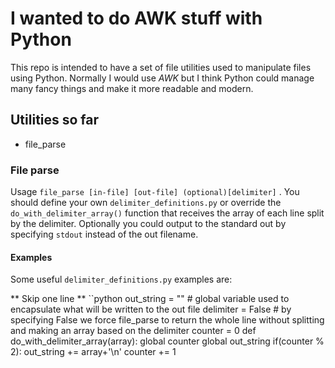 # I wanted to do AWK stuff with Python

This repo is intended to have a set of file utilities used to manipulate files using Python.
Normally I would use *AWK* but I think Python could manage many fancy things and make it more readable and modern.

## Utilities so far
- file_parse

### File parse
Usage `file_parse [in-file] [out-file] (optional)[delimiter]` .
You should define your own `delimiter_definitions.py` or override the `do_with_delimiter_array()` function that receives the array of each line split by the delimiter.
Optionally you could output to the standard out by specifying `stdout` instead of the out filename.


#### Examples
Some useful `delimiter_definitions.py` examples are:

** Skip one line **
``python
out_string = "" # global variable used to encapsulate what will be written to the out file
delimiter = False # by specifying False we force file_parse to return the whole line without splitting and making an array based on the delimiter
counter = 0
def do_with_delimiter_array(array):
    global counter
    global out_string
    if(counter % 2):
      out_string += array+'\n'
    counter += 1
```
